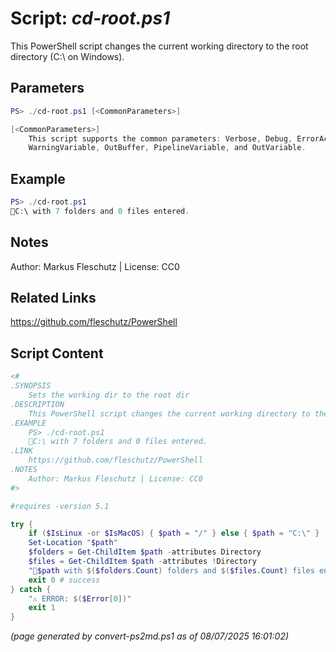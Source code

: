Script: *cd-root.ps1*
========================

This PowerShell script changes the current working directory to the root directory (C:\ on Windows).

Parameters
----------
```powershell
PS> ./cd-root.ps1 [<CommonParameters>]

[<CommonParameters>]
    This script supports the common parameters: Verbose, Debug, ErrorAction, ErrorVariable, WarningAction, 
    WarningVariable, OutBuffer, PipelineVariable, and OutVariable.
```

Example
-------
```powershell
PS> ./cd-root.ps1
📂C:\ with 7 folders and 0 files entered.

```

Notes
-----
Author: Markus Fleschutz | License: CC0

Related Links
-------------
https://github.com/fleschutz/PowerShell

Script Content
--------------
```powershell
<#
.SYNOPSIS
	Sets the working dir to the root dir
.DESCRIPTION
	This PowerShell script changes the current working directory to the root directory (C:\ on Windows).
.EXAMPLE
	PS> ./cd-root.ps1
	📂C:\ with 7 folders and 0 files entered.
.LINK
	https://github.com/fleschutz/PowerShell
.NOTES
	Author: Markus Fleschutz | License: CC0
#>

#requires -version 5.1

try {
	if ($IsLinux -or $IsMacOS) { $path = "/" } else { $path = "C:\" }
	Set-Location "$path"
	$folders = Get-ChildItem $path -attributes Directory
	$files = Get-ChildItem $path -attributes !Directory
	"📂$path with $($folders.Count) folders and $($files.Count) files entered."
	exit 0 # success
} catch {
	"⚠️ ERROR: $($Error[0])"
	exit 1
}
```

*(page generated by convert-ps2md.ps1 as of 08/07/2025 16:01:02)*
